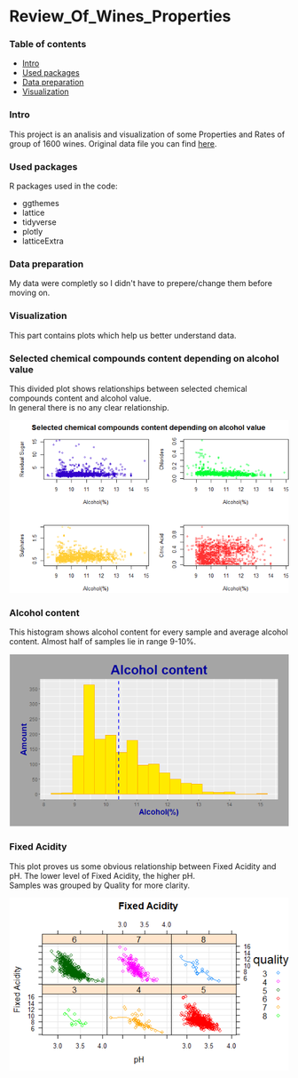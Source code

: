 # Review_Of_Wines_Properties

### Table of contents

   + [Intro](#intro)
   + [Used packages](#used-packages)
   + [Data preparation](#data-preparation)
   + [Visualization](#visualization)
   
### Intro
This project is an analisis and visualization of some Properties and Rates of group of 1600 wines.
Original data file you can find [here](https://github.com/jkbslazyk/Review_Of_Wine_Properties/blob/main/Slazyk_Dane_Surowe.csv).

### Used packages
R packages used in the code:
- ggthemes
- lattice
- tidyverse
- plotly
- latticeExtra

### Data preparation
My data were completly so I didn't have to prepere/change them before moving on.

### Visualization
This part contains plots which help us better understand data.
   
### Selected chemical compounds content depending on alcohol value
This divided plot shows relationships between selected chemical compounds content and alcohol value.  
In general there is no any clear relationship.

![FirstPlot](plots/Plot1.png)

### Alcohol content
This histogram shows alcohol content for every sample and average alcohol content. Almost half of samples lie in range 9-10%.

![SecondPlot](plots/Plot2.png)

### Fixed Acidity
This plot proves us some obvious relationship between Fixed Acidity and pH. The lower level of Fixed Acidity, the higher pH.  
Samples was grouped by Quality for more clarity.

![ThirdPlot](plots/Plot3.png)

###
